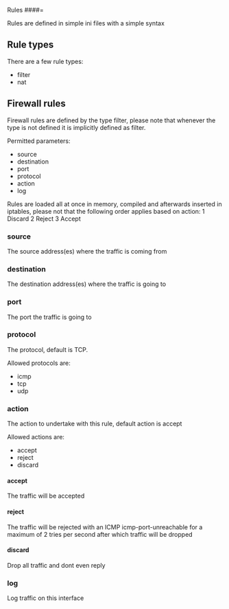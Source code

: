 Rules
####=

Rules are defined in simple ini files with a simple syntax

Rule types
----------
There are a few rule types:
  * filter
  * nat

Firewall rules
--------------
Firewall rules are defined by the type filter, please note that whenever
the type is not defined it is implicitly defined as filter.

Permitted parameters:
  * source
  * destination
  * port
  * protocol
  * action 
  * log

Rules are loaded all at once in memory, compiled and afterwards inserted in 
iptables, please not that the following order applies based on action:
  1 Discard
  2 Reject
  3 Accept

### source
The source address(es) where the traffic is coming from

### destination
The destination address(es) where the traffic is going to

### port
The port the traffic is going to

### protocol
The protocol, default is TCP.

Allowed protocols are:
  * icmp
  * tcp
  * udp

### action
The action to undertake with this rule, default action is accept

Allowed actions are:
  * accept
  * reject
  * discard

#### accept 
The traffic will be accepted

#### reject 
The traffic will be rejected with an ICMP icmp-port-unreachable for a 
maximum of 2 tries per second after which traffic will be dropped

#### discard 
Drop all traffic and dont even reply

### log
Log traffic on this interface
